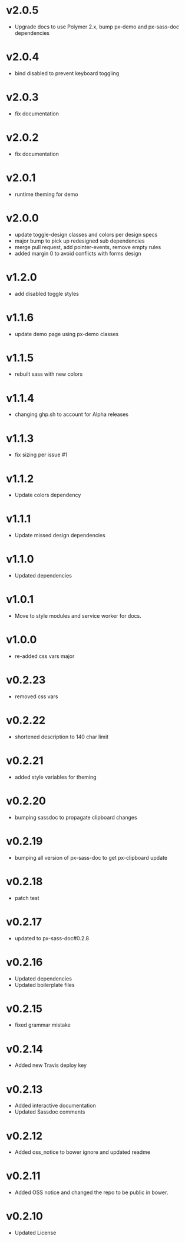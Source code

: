 v2.0.5
==================
* Upgrade docs to use Polymer 2.x, bump px-demo and px-sass-doc dependencies

v2.0.4
==================
* bind disabled to prevent keyboard toggling

v2.0.3
==================
* fix documentation

v2.0.2
==================
* fix documentation

v2.0.1
==================
* runtime theming for demo

v2.0.0
==================
* update toggle-design classes and colors per design specs
* major bump to pick up redesigned sub dependencies
* merge pull request, add pointer-events, remove empty rules
* added margin 0 to avoid conflicts with forms design

v1.2.0
==================
* add disabled toggle styles

v1.1.6
==================
* update demo page using px-demo classes

v1.1.5
==================
* rebuilt sass with new colors

v1.1.4
==================
* changing ghp.sh to account for Alpha releases

v1.1.3
=================
* fix sizing per issue #1

v1.1.2
=================
* Update colors dependency

v1.1.1
==================
* Update missed design dependencies

v1.1.0
==================
* Updated dependencies

v1.0.1
==================
* Move to style modules and service worker for docs.

v1.0.0
==================
* re-added css vars major

v0.2.23
==================
* removed css vars

v0.2.22
==================
* shortened description to 140 char limit

v0.2.21
==================
* added style variables for theming

v0.2.20
==================
* bumping sassdoc to propagate clipboard changes

v0.2.19
==================
* bumping all version of px-sass-doc to get px-clipboard update

v0.2.18
==================
* patch test

v0.2.17
==============================
* updated to px-sass-doc#0.2.8

v0.2.16
==============================
* Updated dependencies
* Updated boilerplate files

v0.2.15
==============================
* fixed grammar mistake

v0.2.14
==============================
* Added new Travis deploy key

v0.2.13
==============================
* Added interactive documentation
* Updated Sassdoc comments

v0.2.12
==============================
* Added oss_notice to bower ignore and updated readme

v0.2.11
==============================
* Added OSS notice and changed the repo to be public in bower.

v0.2.10
========================
* Updated License
